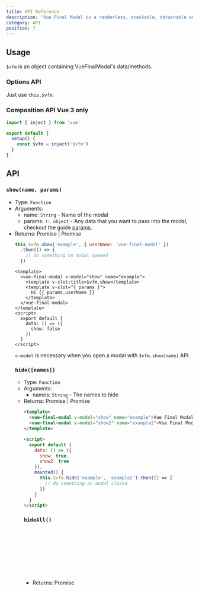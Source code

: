 ```yaml
---
title: API Reference
description: 'Vue Final Modal is a renderless, stackable, detachable and lightweight modal component.'
category: API
position: 7
---
```

## Usage

<alert>`$vfm` is an object containing VueFinalModal's data/methods.</alert>

### **Options API**

Just use `this.$vfm`.

### **Composition API** <badge>Vue 3 only</badge>

```js
import { inject } from 'vue'

export default {
  setup() {
    const $vfm = inject('$vfm')
  }
}
```
## API

### `show(name, params)`

- Type: `Function`
- Arguments:
  - name: `String` - Name of the modal
  - params: `?: object` - Any data that you want to pass into the modal, checkout the guide [params](/guide/params).
- Returns: Promise<Object> | Promise<Array>
  

<show-code text="Example">

<v-api-show class="py-4"></v-api-show>

```js
this.$vfm.show('example', { userName: 'vue-final-modal' })
  .then(() => {
    // do something on modal opened
  })
```

```html[Modal.vue]
<template>
  <vue-final-modal v-model="show" name="example">
    <template v-slot:title>$vfm.show</template>
    <template v-slot="{ params }">
      Hi {{ params.userName }}
    </template>
  </vue-final-modal>
</template>
<script>
  export default {
    data: () => ({
      show: false
    })
  }
</script>
```

<alert>`v-model` is necessary when you open a modal with `$vfm.show(name)` API.</alert>

</show-code>

### `hide([names])`

- Type: `Function`
- Arguments:
  - names: `String` - The names to hide
- Returns: Promise<Object> | Promise<Array>

<show-code text="Example">

```html
<template>
  <vue-final-modal v-model="show" name="example">Vue Final Modal is awesome</vue-final-modal>
  <vue-final-modal v-model="show2" name="example2">Vue Final Modal is awesome 2</vue-final-modal>
</template>

<script>
  export default {
    data: () => ({
      show: true,
      show2: true
    }),
    mounted() {
      this.$vfm.hide('example', 'example2').then(() => {
        // do something on modal closed
      })
    }
  }
</script>
```

</show-code>

### `hideAll()`

- Returns: Promise<Object> | Promise<Array>

hide all modals.

```js
this.$vfm.hideAll().then(() => {
  // do something on all modals closed
})
```

### `toggle(name, show, params)`

- Type: `Function`
- Arguments:
  - name: [`String` | `Array`] - The names of the modal
  - show: `?: Boolean` - Show modal or not
  - params: `?: object` - Any data that you want to pass into the modal, checkout the guide [params](/guide/params).
- Returns: Promise<Object> | Promise<Array>

toggle modals by name.

```js
this.$vfm.toggle('myModal').then(() => {
  // do something on modals opened or closed, it depends on params `show` is true or false
})
```

### `get([names])`

- Type: `Function`
- Arguments:
  - names: `String` - Get the names of the modal instances
- Return:
  - `Array`: returns the modal instances

### `openedModals`

- Return:

  - `Array`: returns the opened modal instances.

- Examples:

1. `$vfm.openedModals[0]`: get the first opened modal instance.
2. `$vfm.openedModals.length`: get how many modals was opened.

### `modals`

- Return:
  - `Array`: returns all modal instances.
